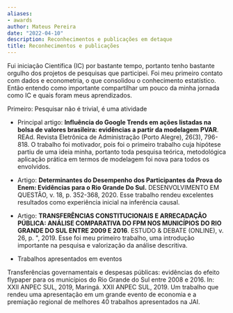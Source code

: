 ```yaml
---
aliases:
- awards
author: Mateus Pereira
date: "2022-04-10"
description: Reconhecimentos e publicações em detaque
title: Reconhecimentos e publicações 
---
```


Fui iniciação Científica (IC) por bastante tempo, portanto tenho bastante orgulho dos projetos de pesquisas que participei. Foi meu primeiro contato com dados e econometria, o que consolidou o conhecimento estatístico. Então entendo como importante compartilhar um pouco da minha jornada como IC e quais foram meus aprendizados.


Primeiro: Pesquisar não é trivial, é uma atividade 


* Principal artigo: **Influência do Google Trends em ações listadas na bolsa de valores brasileira: evidências a partir da modelagem PVAR**. REAd. Revista Eletrônica de Administração (Porto Alegre), 26(3), 796-818. O trabalho foi motivador, pois foi o primeiro trabalho cuja hipótese partiu de uma ideia minha, portanto toda pesquisa teórica, metodológica aplicação prática em termos de modelagem foi nova para todos os envolvidos.

* Artigo: **Determinantes do Desempenho dos Participantes da Prova do Enem: Evidências para o Rio Grande Do Sul.** DESENVOLVIMENTO EM QUESTÃO, v. 18, p. 352-368, 2020. Esse trabalho rendeu excelentes resultados como experiência inicial na inferência causal.

* Artigo: **TRANSFERÊNCIAS CONSTITUCIONAIS E ARRECADAÇÃO PÚBLICA: ANÁLISE COMPARATIVA DO FPM NOS MUNICÍPIOS DO RIO GRANDE DO SUL ENTRE 2009 E 2016**. ESTUDO & DEBATE (ONLINE), v. 26, p. ", 2019. Esse foi meu primeiro trabalho, uma introdução importante na pesquisa e valorização da análise descritiva.


* Trabalhos apresentados em eventos

Transferências governamentais e despesas públicas: evidências do efeito flypaper para os municípios do Rio Grande do Sul entre 2008 e 2016. In: XXII ANPEC SUL, 2019, Maringá. XXII ANPEC SUL, 2019. Um trabalho que rendeu uma apresentação em um grande evento de economia e a premiação regional de melhores 40 trabalhos apresentados na JAI.

